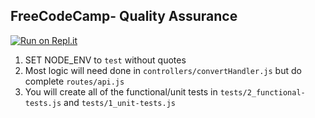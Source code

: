 **FreeCodeCamp**- Quality Assurance
------
[![Run on Repl.it](https://repl.it/badge/github/freeCodeCamp/boilerplate-project-metricimpconverter)](https://repl.it/github/freeCodeCamp/boilerplate-project-metricimpconverter)
1) SET NODE_ENV to `test` without quotes
2) Most logic will need done in `controllers/convertHandler.js` but do complete `routes/api.js`
3) You will create all of the functional/unit tests in `tests/2_functional-tests.js` and `tests/1_unit-tests.js`


